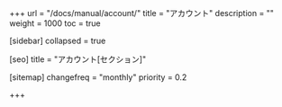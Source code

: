+++
url = "/docs/manual/account/"
title = "アカウント"
description = ""
weight = 1000
toc = true

[sidebar]
collapsed = true

[seo]
title = "アカウント[セクション]"

[sitemap]
  changefreq = "monthly"
  priority = 0.2

+++

